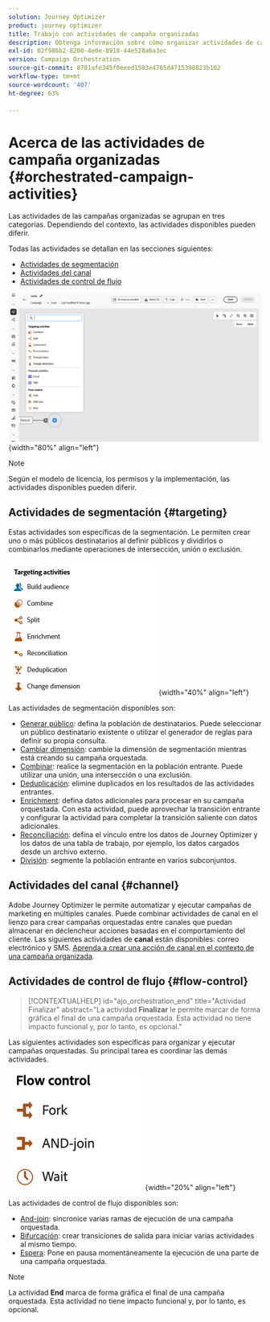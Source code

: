 ```yaml
---
solution: Journey Optimizer
product: journey optimizer
title: Trabajo con actividades de campaña organizadas
description: Obtenga información sobre cómo organizar actividades de campaña
exl-id: 02f986b2-8200-4e0e-8918-44e528a6a3ec
version: Campaign Orchestration
source-git-commit: 8701afe345f0eeed1503e4765d4715398823b102
workflow-type: tm+mt
source-wordcount: '407'
ht-degree: 63%

---
```



# Acerca de las actividades de campaña organizadas {#orchestrated-campaign-activities}

Las actividades de las campañas organizadas se agrupan en tres categorías. Dependiendo del contexto, las actividades disponibles pueden diferir.

Todas las actividades se detallan en las secciones siguientes:

* [Actividades de segmentación](#targeting)
* [Actividades del canal](#channel)
* [Actividades de control de flujo](#flow-control)

![Lista de actividades disponibles en el lienzo](../assets/orchestrated-activities.png){width="80%" align="left"}


>[!NOTE]
>
>Según el modelo de licencia, los permisos y la implementación, las actividades disponibles pueden diferir.

## Actividades de segmentación {#targeting}

Estas actividades son específicas de la segmentación. Le permiten crear uno o más públicos destinatarios al definir públicos y dividirlos o combinarlos mediante operaciones de intersección, unión o exclusión.

![Lista de actividades de segmentación](../assets/targeting-activities.png){width="40%" align="left"}

Las actividades de segmentación disponibles son:

* [Generar público](build-audience.md): defina la población de destinatarios. Puede seleccionar un público destinatario existente o utilizar el generador de reglas para definir su propia consulta.
* [Cambiar dimensión](change-dimension.md): cambie la dimensión de segmentación mientras está creando su campaña orquestada.
* [Combinar](combine.md): realice la segmentación en la población entrante. Puede utilizar una unión, una intersección o una exclusión.
* [Deduplicación](deduplication.md): elimine duplicados en los resultados de las actividades entrantes.
* [Enrichment](enrichment.md): defina datos adicionales para procesar en su campaña orquestada. Con esta actividad, puede aprovechar la transición entrante y configurar la actividad para completar la transición saliente con datos adicionales.
* [Reconciliación](reconciliation.md): defina el vínculo entre los datos de Journey Optimizer y los datos de una tabla de trabajo, por ejemplo, los datos cargados desde un archivo externo.
* [División](split.md): segmente la población entrante en varios subconjuntos.

## Actividades del canal {#channel}

Adobe Journey Optimizer le permite automatizar y ejecutar campañas de marketing en múltiples canales. Puede combinar actividades de canal en el lienzo para crear campañas orquestadas entre canales que puedan almacenar en déclencheur acciones basadas en el comportamiento del cliente. Las siguientes actividades de **canal** están disponibles: correo electrónico y SMS. [Aprenda a crear una acción de canal en el contexto de una campaña organizada](channels.md).

## Actividades de control de flujo {#flow-control}

>[!CONTEXTUALHELP]
>id="ajo_orchestration_end"
>title="Actividad Finalizar"
>abstract="La actividad **Finalizar** le permite marcar de forma gráfica el final de una campaña orquestada. Esta actividad no tiene impacto funcional y, por lo tanto, es opcional."

Las siguientes actividades son específicas para organizar y ejecutar campañas orquestadas. Su principal tarea es coordinar las demás actividades.

![Lista de actividades de control de flujo](../assets/flow-control-activities.png){width="20%" align="left"}

Las actividades de control de flujo disponibles son:

* [And-join](and-join.md): sincronice varias ramas de ejecución de una campaña orquestada.
* [Bifurcación](fork.md): crear transiciones de salida para iniciar varias actividades al mismo tiempo.
* [Espera](wait.md): Pone en pausa momentáneamente la ejecución de una parte de una campaña orquestada.
  <!--* [Test](test.md): Enable transitions based on specified conditions.-->

>[!NOTE]
>La actividad **End** marca de forma gráfica el final de una campaña orquestada. Esta actividad no tiene impacto funcional y, por lo tanto, es opcional.
